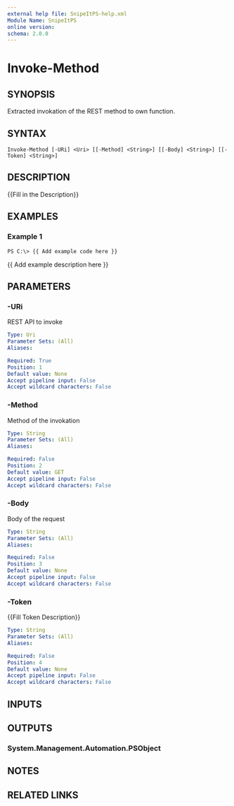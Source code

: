 ```yaml
---
external help file: SnipeItPS-help.xml
Module Name: SnipeItPS
online version: 
schema: 2.0.0
---
```


# Invoke-Method

## SYNOPSIS
Extracted invokation of the REST method to own function.

## SYNTAX

```
Invoke-Method [-URi] <Uri> [[-Method] <String>] [[-Body] <String>] [[-Token] <String>]
```

## DESCRIPTION
{{Fill in the Description}}

## EXAMPLES

### Example 1
```
PS C:\> {{ Add example code here }}
```

{{ Add example description here }}

## PARAMETERS

### -URi
REST API to invoke

```yaml
Type: Uri
Parameter Sets: (All)
Aliases: 

Required: True
Position: 1
Default value: None
Accept pipeline input: False
Accept wildcard characters: False
```

### -Method
Method of the invokation

```yaml
Type: String
Parameter Sets: (All)
Aliases: 

Required: False
Position: 2
Default value: GET
Accept pipeline input: False
Accept wildcard characters: False
```

### -Body
Body of the request

```yaml
Type: String
Parameter Sets: (All)
Aliases: 

Required: False
Position: 3
Default value: None
Accept pipeline input: False
Accept wildcard characters: False
```

### -Token
{{Fill Token Description}}

```yaml
Type: String
Parameter Sets: (All)
Aliases: 

Required: False
Position: 4
Default value: None
Accept pipeline input: False
Accept wildcard characters: False
```

## INPUTS

## OUTPUTS

### System.Management.Automation.PSObject

## NOTES

## RELATED LINKS

